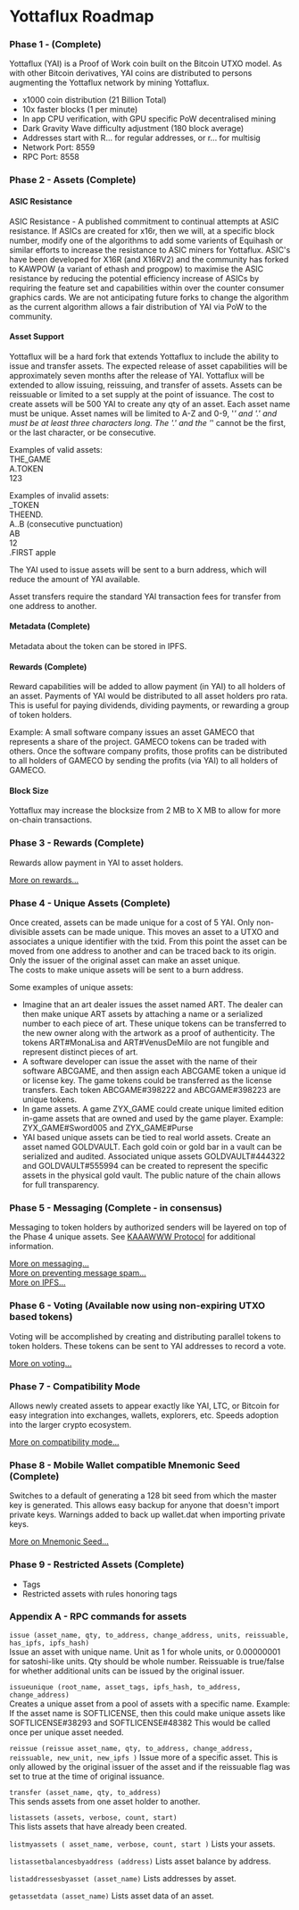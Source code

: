 # Yottaflux Roadmap

### Phase 1 - (Complete)

Yottaflux (YAI) is a Proof of Work coin built on the Bitcoin UTXO model. As with other Bitcoin derivatives, YAI coins are distributed to persons augmenting the Yottaflux network by mining Yottaflux.
*  x1000 coin distribution (21 Billion Total)
*  10x faster blocks (1 per minute)
*  In app CPU verification, with GPU specific PoW decentralised mining
*  Dark Gravity Wave difficulty adjustment (180 block average)
*  Addresses start with R... for regular addresses, or r... for multisig
*  Network Port: 8559
*  RPC Port: 8558

### Phase 2 - Assets (Complete)

#### ASIC Resistance

ASIC Resistance - A published commitment to continual attempts at ASIC resistance. If ASICs are created for x16r, then we will, at a specific block number, modify one of the algorithms to add some varients of Equihash or similar efforts to increase the resistance to ASIC miners for Yottaflux. ASIC's have been developed for X16R (and X16RV2) and the community has forked to KAWPOW (a variant of ethash and progpow) to maximise the ASIC resistance by reducing the potential efficiency increase of ASICs by requiring the feature set and capabilities within over the counter consumer graphics cards. We are not anticipating future forks to change the algorithm as the current algorithm allows a fair distribution of YAI via PoW to the community.

#### Asset Support

Yottaflux will be a hard fork that extends Yottaflux to include the ability to issue and transfer assets. The expected release of asset capabilities will be approximately seven months after the release of YAI. Yottaflux will be extended to allow issuing, reissuing, and transfer of assets. Assets can be reissuable or limited to a set supply at the point of issuance. The cost to create assets will be 500 YAI to create any qty of an asset. Each asset name must be unique. Asset names will be limited to A-Z and 0-9, '_' and '.' and must be at least three characters long. The '.' and the '_' cannot be the first, or the last character, or be consecutive.  

Examples of valid assets:  
THE_GAME  
A.TOKEN  
123  

Examples of invalid assets:  
_TOKEN  
THEEND.  
A..B (consecutive punctuation)  
AB  
12  
.FIRST
apple

The YAI used to issue assets will be sent to a burn address, which will reduce the amount of YAI available. 

Asset transfers require the standard YAI transaction fees for transfer from one address to another.

#### Metadata (Complete)

Metadata about the token can be stored in IPFS.

#### Rewards (Complete)

Reward capabilities will be added to allow payment (in YAI) to all holders of an asset. Payments of YAI would be distributed to all asset holders pro rata. This is useful for paying dividends, dividing payments, or rewarding a group of token holders.

Example: A small software company issues an asset GAMECO that represents a share of the project. GAMECO tokens can be traded with others. Once the software company profits, those profits can be distributed to all holders of GAMECO by sending the profits (via YAI) to all holders of GAMECO.

#### Block Size

Yottaflux may increase the blocksize from 2 MB to X MB to allow for more on-chain transactions.

### Phase 3 - Rewards (Complete)

Rewards allow payment in YAI to asset holders.

[More on rewards...](./rewards/README.md)

### Phase 4 - Unique Assets (Complete)

Once created, assets can be made unique for a cost of 5 YAI. Only non-divisible assets can be made unique. This moves an asset to a UTXO and associates a unique identifier with the txid. From this point the asset can be moved from one address to another and can be traced back to its origin. Only the issuer of the original asset can make an asset unique.  
The costs to make unique assets will be sent to a burn address.  

Some examples of unique assets:  
*  Imagine that an art dealer issues the asset named ART. The dealer can then make unique ART assets by attaching a name or a serialized number to each piece of art. These unique tokens can be transferred to the new owner along with the artwork as a proof of authenticity. The tokens ART#MonaLisa and ART#VenusDeMilo are not fungible and represent distinct pieces of art.
*  A software developer can issue the asset with the name of their software ABCGAME, and then assign each ABCGAME token a unique id or license key. The game tokens could be transferred as the license transfers. Each token ABCGAME#398222 and ABCGAME#398223 are unique tokens.
*  In game assets. A game ZYX_GAME could create unique limited edition in-game assets that are owned and used by the game player. Example: ZYX_GAME#Sword005 and ZYX_GAME#Purse
*  YAI based unique assets can be tied to real world assets. Create an asset named GOLDVAULT. Each gold coin or gold bar in a vault can be serialized and audited. Associated unique assets GOLDVAULT#444322 and GOLDVAULT#555994 can be created to represent the specific assets in the physical gold vault. The public nature of the chain allows for full transparency.

### Phase 5 - Messaging (Complete - in consensus)

Messaging to token holders by authorized senders will be layered on top of the Phase 4 unique assets. See [KAAAWWW Protocol](https://medium.com/@tronblack/yottaflux-kaaawww-2f72077aece) for additional information.

[More on messaging...](./messaging/README.md)  
[More on preventing message spam...](./messaging-antispam/README.md)  
[More on IPFS...](./ipfs/README.md)  

### Phase 6 - Voting (Available now using non-expiring UTXO based tokens)

Voting will be accomplished by creating and distributing parallel tokens to token holders. These tokens can be sent to YAI addresses to record a vote.

[More on voting...](./voting/README.md)

### Phase 7 - Compatibility Mode

Allows newly created assets to appear exactly like YAI, LTC, or Bitcoin for easy integration into exchanges, wallets, explorers, etc.
Speeds adoption into the larger crypto ecosystem.

[More on compatibility mode...](./compatibility-mode/README.md)


### Phase 8 - Mobile Wallet compatible Mnemonic Seed (Complete)

Switches to a default of generating a 128 bit seed from which the master key is generated.  This allows easy backup for anyone that doesn't import private keys.  Warnings added to back up wallet.dat when importing private keys.

[More on Mnemonic Seed...](./mnemonic-seed/README.md)

### Phase 9 - Restricted Assets (Complete)

* Tags
* Restricted assets with rules honoring tags


### Appendix A - RPC commands for assets

`issue (asset_name, qty, to_address, change_address, units, reissuable, has_ipfs, ipfs_hash)`  
Issue an asset with unique name. Unit as 1 for whole units, or 0.00000001 for satoshi-like units. Qty should be whole number. Reissuable is true/false for whether additional units can be issued by the
original issuer.  

`issueunique (root_name, asset_tags, ipfs_hash, to_address, change_address) `  
Creates a unique asset from a pool of assets with a specific name. Example: If the asset name is SOFTLICENSE, then this could make unique assets like SOFTLICENSE#38293 and SOFTLICENSE#48382 This would be called once per unique asset needed.  

`reissue (reissue asset_name, qty, to_address, change_address, reissuable, new_unit, new_ipfs )`
Issue more of a specific asset. This is only allowed by the original issuer of the asset and if the reissuable flag was set to true at the time of original issuance.

`transfer (asset_name, qty, to_address)`  
This sends assets from one asset holder to another.

`listassets (assets, verbose, count, start)`  
This lists assets that have already been created. 
  
`listmyassets ( asset_name, verbose, count, start )`
Lists your assets.

`listassetbalancesbyaddress (address)`
Lists asset balance by address.

`listaddressesbyasset (asset_name)` 
Lists addresses by asset.

`getassetdata (asset_name)`
Lists asset data of an asset.

